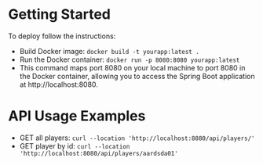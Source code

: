 # Getting Started

To deploy follow the instructions:
* Build Docker image: `docker build -t yourapp:latest .`
* Run the Docker container: `docker run -p 8080:8080 yourapp:latest`
* This command maps port 8080 on your local machine to port 8080 in the Docker container, allowing you to access the Spring Boot application at http://localhost:8080.

# API Usage Examples

* GET all players: `curl --location 'http://localhost:8080/api/players/'`
* GET player by id: `curl --location 'http://localhost:8080/api/players/aardsda01'`